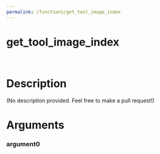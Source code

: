 ```yaml
---
permalink: /functions/get_tool_image_index
---
```

# get_tool_image_index  
&nbsp;  
# Description  
(No description provided. Feel free to make a pull request!) 
&nbsp;  
# Arguments
### argument0

&nbsp;    


